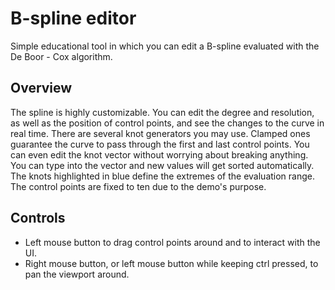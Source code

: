 # B-spline editor
Simple educational tool in which you can edit a B-spline evaluated with the De Boor - Cox algorithm.

## Overview
The spline is highly customizable. You can edit the degree and resolution, as well as the position of control points, and see the changes to the curve in real time.
There are several knot generators you may use. Clamped ones guarantee the curve to pass through the first and last control points.
You can even edit the knot vector without worrying about breaking anything. You can type into the vector and new values will get sorted automatically.
The knots highlighted in blue define the extremes of the evaluation range.
The control points are fixed to ten due to the demo's purpose.
## Controls
  * Left mouse button to drag control points around and to interact with the UI.
  * Right mouse button, or left mouse button while keeping ctrl pressed, to pan the viewport around.
